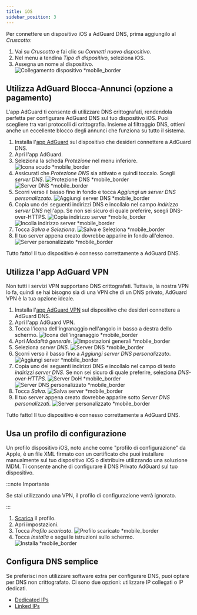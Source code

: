 ```yaml
---
title: iOS
sidebar_position: 3
---
```


Per connettere un dispositivo iOS a AdGuard DNS, prima aggiungilo al _Cruscotto_:

1. Vai su _Cruscotto_ e fai clic su _Connetti nuovo dispositivo_.
2. Nel menu a tendina _Tipo di dispositivo_, seleziona iOS.
3. Assegna un nome al dispositivo.
    ![Collegamento dispositivo \*mobile_border](https://cdn.adtidy.org/content/kb/dns/private/new_dns/connect/ios_ab/choose_ios.png)

## Utilizza AdGuard Blocca-Annunci (opzione a pagamento)

L'app AdGuard ti consente di utilizzare DNS crittografati, rendendola perfetta per configurare AdGuard DNS sul tuo dispositivo iOS. Puoi scegliere tra vari protocolli di crittografia. Insieme al filtraggio DNS, ottieni anche un eccellente blocco degli annunci che funziona su tutto il sistema.

1. Installa l'[app AdGuard](https://adguard.com/adguard-ios/overview.html) sul dispositivo che desideri connettere a AdGuard DNS.
2. Apri l'app AdGuard.
3. Seleziona la scheda _Protezione_ nel menu inferiore.
    ![Icona scudo \*mobile_border](https://cdn.adtidy.org/content/kb/dns/private/new_dns/connect/ios_ab/ios_step3.jpg)
4. Assicurati che _Protezione DNS_ sia attivato e quindi toccalo. Scegli _server DNS_.
    ![Protezione DNS \*mobile_border](https://cdn.adtidy.org/content/kb/dns/private/new_dns/connect/ios_ab/ios_step4.jpg)
    ![Server DNS \*mobile_border](https://cdn.adtidy.org/content/kb/dns/private/new_dns/connect/ios_ab/ios_step4_2.jpg)
5. Scorri verso il basso fino in fondo e tocca _Aggiungi un server DNS personalizzato_.
    ![Aggiungi server DNS \*mobile_border](https://cdn.adtidy.org/content/kb/dns/private/new_dns/connect/ios_ab/ios_step5.jpg)
6. Copia uno dei seguenti indirizzi DNS e incollalo nel campo _indirizzo server DNS_ nell'app. Se non sei sicuro di quale preferire, scegli DNS-over-HTTPS.
    ![Copia indirizzo server \*mobile_border](https://cdn.adtidy.org/content/kb/dns/private/new_dns/connect/ios_ab/ios_step6_1.png)
    ![Incolla indirizzo server \*mobile_border](https://cdn.adtidy.org/content/kb/dns/private/new_dns/connect/ios_ab/ios_step6_2.jpg)
7. Tocca _Salva e Seleziona_.
    ![Salva e Seleziona \*mobile_border](https://cdn.adtidy.org/content/kb/dns/private/new_dns/connect/ios_ab/ios_step7.jpg)
8. Il tuo server appena creato dovrebbe apparire in fondo all'elenco.
    ![Server personalizzato \*mobile_border](https://cdn.adtidy.org/content/kb/dns/private/new_dns/connect/ios_ab/ios_step8.jpg)

Tutto fatto! Il tuo dispositivo è connesso correttamente a AdGuard DNS.

## Utilizza l'app AdGuard VPN

Non tutti i servizi VPN supportano DNS crittografati. Tuttavia, la nostra VPN lo fa, quindi se hai bisogno sia di una VPN che di un DNS privato, AdGuard VPN è la tua opzione ideale.

1. Installa l'[app AdGuard VPN](https://adguard-vpn.com/ios/overview.html) sul dispositivo che desideri connettere a AdGuard DNS.
2. Apri l'app AdGuard VPN.
3. Tocca l'icona dell'ingranaggio nell'angolo in basso a destra dello schermo.
    ![Icona dell'ingranaggio \*mobile_border](https://cdn.adtidy.org/content/kb/dns/private/new_dns/connect/ios_vpn/ios_step3.jpg)
4. Apri _Modalità generale_.
    ![Impostazioni generali \*mobile_border](https://cdn.adtidy.org/content/kb/dns/private/new_dns/connect/ios_vpn/ios_step4.jpg)
5. Seleziona _server DNS_.
    ![Server DNS \*mobile_border](https://cdn.adtidy.org/content/kb/dns/private/new_dns/connect/ios_vpn/ios_step5.png)
6. Scorri verso il basso fino a _Aggiungi server DNS personalizzato_.
    ![Aggiungi server \*mobile_border](https://cdn.adtidy.org/content/kb/dns/private/new_dns/connect/ios_vpn/ios_step6.png)
7. Copia uno dei seguenti indirizzi DNS e incollalo nel campo di testo _indirizzi server DNS_. Se non sei sicuro di quale preferire, seleziona _DNS-over-HTTPS_.
    ![Server DoH \*mobile_border](https://cdn.adtidy.org/content/kb/dns/private/new_dns/connect/ios_vpn/ios_step7_1.png)
    ![Server DNS personalizzato \*mobile_border](https://cdn.adtidy.org/content/kb/dns/private/new_dns/connect/ios_vpn/ios_step7_2.jpg)
8. Tocca _Salva_.
    ![Salva server \*mobile_border](https://cdn.adtidy.org/content/kb/dns/private/new_dns/connect/ios_vpn/ios_step8.jpg)
9. Il tuo server appena creato dovrebbe apparire sotto _Server DNS personalizzati_.
    ![Server personalizzato \*mobile_border](https://cdn.adtidy.org/content/kb/dns/private/new_dns/connect/ios_vpn/ios_step9.png)

Tutto fatto! Il tuo dispositivo è connesso correttamente a AdGuard DNS.

## Usa un profilo di configurazione

Un profilo dispositivo iOS, noto anche come "profilo di configurazione" da Apple, è un file XML firmato con un certificato che puoi installare manualmente sul tuo dispositivo iOS o distribuire utilizzando una soluzione MDM. Ti consente anche di configurare il DNS Privato AdGuard sul tuo dispositivo.

:::note Importante

Se stai utilizzando una VPN, il profilo di configurazione verrà ignorato.

:::

1. [Scarica](https://dns.website.agrd.dev/public_api/v1/settings/e7b499cc-94c0-4448-8404-88d11f4f51a2/doh_mobileconfig.xml) il profilo.
2. Apri impostazioni.
3. Tocca _Profilo scaricato_.
    ![Profilo scaricato \*mobile_border](https://cdn.adtidy.org/content/kb/dns/private/new_dns/connect/ios_manual/manual_step3.png)
4. Tocca _Installa_ e segui le istruzioni sullo schermo.
    ![Installa \*mobile_border](https://cdn.adtidy.org/content/kb/dns/private/new_dns/connect/ios_manual/manual_step4.png)

## Configura DNS semplice

Se preferisci non utilizzare software extra per configurare DNS, puoi optare per DNS non crittografato. Ci sono due opzioni: utilizzare IP collegati o IP dedicati.

- [Dedicated IPs](/private-dns/connect-devices/other-options/dedicated-ip.md)
- [Linked IPs](/private-dns/connect-devices/other-options/linked-ip.md)
